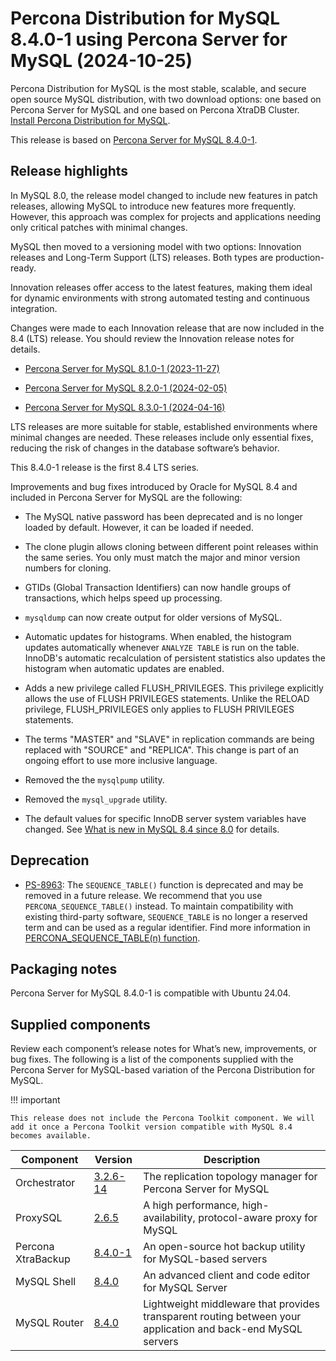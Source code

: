 # Percona Distribution for MySQL 8.4.0-1 using Percona Server for MySQL (2024-10-25)

Percona Distribution for MySQL is the most stable, scalable, and secure open source MySQL distribution, with two download options: one based on Percona Server for MySQL and one based on Percona XtraDB Cluster. [Install Percona Distribution for MySQL](installing.md).

This release is based on [Percona Server for MySQL 8.4.0-1](https://www.percona.com/doc/percona-server/8.4/release-notes/8.4.0-1.html).


## Release highlights

In MySQL 8.0, the release model changed to include new features in patch releases, allowing MySQL to introduce new features more frequently. However, this approach was complex for projects and applications needing only critical patches with minimal changes.

MySQL then moved to a versioning model with two options: Innovation releases and Long-Term Support (LTS) releases. Both types are production-ready.

Innovation releases offer access to the latest features, making them ideal for dynamic environments with strong automated testing and continuous integration.

Changes were made to each Innovation release that are now included in the 8.4 (LTS) release. You should review the Innovation release notes for details.

* [Percona Server for MySQL 8.1.0-1 (2023-11-27)](https://docs.percona.com/percona-server/innovation-release/release-notes/8.1.0-1.html)

* [Percona Server for MySQL 8.2.0-1 (2024-02-05)](https://docs.percona.com/percona-server/innovation-release/release-notes/8.2.0-1.html)

* [Percona Server for MySQL 8.3.0-1 (2024-04-16)](https://docs.percona.com/percona-server/innovation-release/release-notes/8.3.0-1.html)

LTS releases are more suitable for stable, established environments where minimal changes are needed. These releases include only essential fixes, reducing the risk of changes in the database software’s behavior.

This 8.4.0-1 release is the first 8.4 LTS series.

Improvements and bug fixes introduced by Oracle for MySQL 8.4 and included in Percona Server for MySQL are the following:

* The MySQL native password has been deprecated and is no longer loaded by default. However, it can be loaded if needed.

* The clone plugin allows cloning between different point releases within the same series. You only must match the major and minor version numbers for cloning.

* GTIDs (Global Transaction Identifiers) can now handle groups of transactions, which helps speed up processing.

* `mysqldump` can now create output for older versions of MySQL.

* Automatic updates for histograms. When enabled, the histogram updates automatically whenever `ANALYZE TABLE` is run on the table. InnoDB's automatic recalculation of persistent statistics also updates the histogram when automatic updates are enabled.

* Adds a new privilege called FLUSH_PRIVILEGES. This privilege explicitly allows the use of FLUSH PRIVILEGES statements. Unlike the RELOAD privilege, FLUSH_PRIVILEGES only applies to FLUSH PRIVILEGES statements.

* The terms "MASTER" and "SLAVE" in replication commands are being replaced with "SOURCE" and "REPLICA". This change is part of an ongoing effort to use more inclusive language.

* Removed the the `mysqlpump` utility.

* Removed the `mysql_upgrade` utility.

* The default values for specific InnoDB server system variables have changed. See [What is new in MySQL 8.4 since 8.0](https://dev.mysql.com/doc/refman/8.4/en/mysql-nutshell.html) for details.

## Deprecation

* [PS-8963](https://perconadev.atlassian.net/browse/PS-8963): The `SEQUENCE_TABLE()` function is deprecated and may be removed in a future release. We recommend that you use `PERCONA_SEQUENCE_TABLE()` instead. To maintain compatibility with existing third-party software, `SEQUENCE_TABLE` is no longer a reserved term and can be used as a regular identifier. Find more information in [PERCONA_SEQUENCE_TABLE(n) function](https://docs.percona.com/percona-server/8.4/percona-sequence-table.html).

## Packaging notes

Percona Server for MySQL 8.4.0-1 is compatible with Ubuntu 24.04.

## Supplied components

Review each component’s release notes for What’s new, improvements, or bug fixes. The following is a list of the components supplied with the Percona Server for MySQL-based variation of the Percona Distribution for MySQL.

!!! important

    This release does not include the Percona Toolkit component. We will add it once a Percona Toolkit version compatible with MySQL 8.4 becomes available.

| Component           | Version   | Description                                |
| ------------------- | --------- | -------------------------------------------|
| Orchestrator        | [3.2.6-14](https://github.com/percona/orchestrator/releases/tag/v3.2.6-14)     | The replication topology manager for Percona Server for MySQL|
| ProxySQL            | [2.6.5](https://docs.percona.com/proxysql/2.6.5.html)     | A high performance, high-availability, protocol-aware proxy for MySQL|
| Percona XtraBackup  | [8.4.0-1](https://docs.percona.com/percona-xtrabackup/8.4/release-notes/8.4.0-1.html)| An open-source hot backup utility for MySQL-based servers|
| MySQL Shell         | [8.4.0](https://dev.mysql.com/doc/relnotes/mysql-shell/8.4/en/news-8-4-0.html)    | An advanced client and code editor for MySQL Server|
| MySQL Router        | [8.4.0](https://dev.mysql.com/doc/relnotes/mysql-router/8.4/en/news-8-4-0.html)    | Lightweight middleware that provides transparent routing between your application and back-end MySQL servers|
